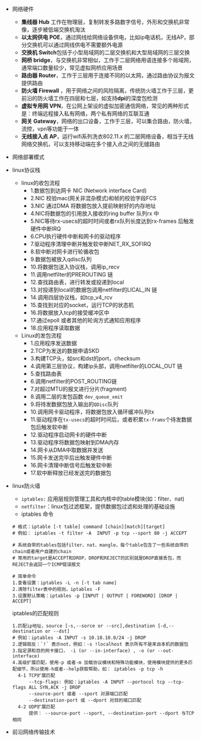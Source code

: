 - 网络硬件
  - **集线器 Hub** 工作在物理层，复制转发多路数字信号，外形和交换机非常像，逐步被低端交换机淘汰
  - **以太网供电 POE**，通过网线给网络设备供电，比如ip电话机，无线AP，部分交换机可以通过网线供电不需要额外电源
  - **交换机 Switch**包括于小型局域网的二层交换机和大型局域网的三层交换
  - **网桥 bridge**，与交换机非常相似，工作于二层网络用语连接多个局域网，通常端口数量较少，常见虚拟网桥应用场景
  - **路由器 Router**，工作于三层用于连接不同的以太网，通过路由协议为报文提供路由
  - **防火墙 Firewall** ，用于网络之间的风险隔离，传统防火墙工作于三层，更前沿的防火墙工作在四层和七层，如支持**dpi**的深度包检测
  - **虚拟专用网 VPN**，在公网上架设的虚拟加密通信网络，常见的两种形式是：终端远程接入私有网络，两个私有网络的互联互通
  - **网关 Gateway**，网络的出口设备，工作于三层，可以集合路由，防火墙，流控，vpn等功能于一体
  - **无线接入点 AP**，运行wifi系列洗衣802.11.x 的二层网络设备，相当于无线网络交换机，可以支持移动端在多个接入点之间的无缝路由

- 网络部署模式

- linux协议栈

  - linux的收包流程
    - 1.数据包到达网卡 NIC (Network interface Card)
    - 2.NIC 校验mac(网关非混杂模式)和帧的校验字段FCS
    - 3.NIC 通过DMA 将数据包放入提前映射好的内存地址
    - 4.NIC将数据包的引用放入接收的ring buffer 队列rx 中
    - 5.NIC等待rx-usecs的超时时间或者rx队列长度达到rx-frames 后触发硬件中断IRQ
    - 6.CPU执行硬件中断和网卡的驱动程序
    - 7.驱动程序清理中断并触发软中断NET_RX_SOFIRQ
    - 8.软中断对网卡进行轮循收包
    - 9.数据包被放入qdisc队列
    - 10.将数据包送入协议栈，调用ip_recv
    - 11.调用netfilter的PREROUTING 链
    - 12.查找路由表，进行转发或投递到local
    - 13.对投递到local的数据包调用netfilter的LICAL_IN 链
    - 14.调用四层协议栈，如tcp_v4_rcv
    - 15.查找到对应的socket，运行TCP的状态机
    - 16.将数据放入tcp的接受缓冲区中
    - 17.通过epoll 或者其他的轮询方式通知应用程序
    - 18.应用程序读取数据
  - Linux的发包流程
    - 1.应用程序发送数据
    - 2.TCP为发送的数据申请SKD
    - 3.构建TCP头，如src和dst的port，checksum
    - 4.调用第三层协议，构建ip头部，调用netfilter的LOCAL_OUT 链
    - 5.查找路由表
    - 6.调用netfilter的POST_ROUTING链
    - 7.对超过MTU的报文进行分片(fragment)
    - 8.调用二层的发包函数 `dev_queue_xmit`
    - 9.将待发数据包放入输出的`QDisc`队列
    - 10.调用网卡驱动程序，将数据包放入循环缓冲队列tx
    - 11.驱动程序在`tx-usecs`的超时时间后，或者积累`tx-frams`个待发数据包后触发软中断
    - 12.驱动程序启动网卡的硬件中断
    - 13.驱动程序将数据包映射到DMA内存
    - 14.网卡从DMA中取数据并发送
    - 15.网卡发送完毕后出触发硬件中断
    - 16.网卡清理中断信号后触发软中断
    - 17.软中断释放已经发送完的数据包

- linux防火墙

  - `iptables:` 应用层规则管理工具和内核中的table模块(如：filter、nat)
  - `netfilter`：linux包过滤框架，提供数据包过滤和处理的基础设施
  - iptables 命令

  ```shell
  # 格式：iptable [-t table] command [chain][match][target]
  # 例如： iptables -t filter -A  INPUT -p tcp --sport 80 -j ACCEPT
  
  # 系统自带的tables包括filter、nat、mangle，每个table包含了一些系统自带的chain或者用户自建的chain
  # 常用的target是ACCEPT和DROP，DROP和REJECT的区别就是DROP直接丢包，而REJECT会返回一个ICMP错误报文
  
  # 简单命令
  1.查看设置：iptables -L -n [-t tab name]
  2.清除filter表中的规则，iptables -F
  3.设置默认策略：iptables -p [INPUT | OUTPUT | FOREWORD] [DROP | ACCEPT]
  ```

  iptables的匹配规则

  ```shell
  1.匹配ip地址，source [-s,--sorce or --src],destination [-d,--destination or --dst]
  # 例如：iptables -A INPUT -s 10.10.10.0/24 -j DROP
  2.逻辑取反：`!` 表示not，例如：-s !localhost 表示所有不是来自本机的数据包
  3.指定源和目的网卡接口， -i (or --in-interface) , -o (or --out-interface)
  4.高级扩展匹配，使用-p 或者-m 加载协议模块和特殊功能模块，使用模块提供的更多匹配细节，所以使用-h或者--help获取帮助，如： iptables -p tcp -h
  	4-1 TCP扩展匹配
  		--tcp-flags: 例如：iptables -A INPUT --portocol tcp --tcp-flags ALL SYN,ACK -j DROP
  		--source-port 或者 --sport 对源端口匹配
  		--destination-port 或 --dport 对目的端口匹配
  	4-2 UDP扩展匹配
  		提供： --source-port --sport, --destination-port --dport 与TCP相同
  ```

- 前沿网络传输技术







































